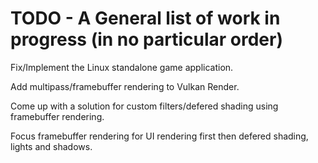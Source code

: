 # TODO - A General list of work in progress (in no particular order)

Fix/Implement the Linux standalone game application.

Add multipass/framebuffer rendering to Vulkan Render.

Come up with a solution for custom filters/defered shading using framebuffer rendering.

Focus framebuffer rendering for UI rendering first then defered shading, lights and shadows.
